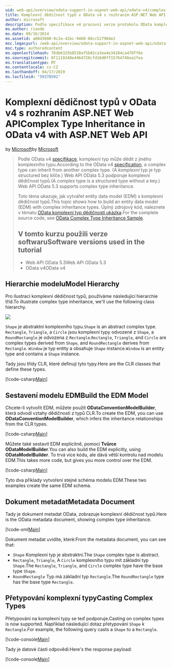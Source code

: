```yaml
---
uid: web-api/overview/odata-support-in-aspnet-web-api/odata-v4/complex-type-inheritance-in-odata-v4
title: Komplexní dědičnost typů v OData v4 s rozhraním ASP.NET Web API | Dokumentace Microsoftu
author: microsoft
description: Podle specifikace v4 pracovní verze protokolu OData komplexní typ může dědit z jiného komplexního typu. (Komplexní typ je strukturovaného typu bez klíče.) Webové rozhraní API...
ms.author: riande
ms.date: 09/16/2014
ms.assetid: a00d3600-9c2a-41bc-9460-06cc527904e2
msc.legacyurl: /web-api/overview/odata-support-in-aspnet-web-api/odata-v4/complex-type-inheritance-in-odata-v4
msc.type: authoredcontent
ms.openlocfilehash: 76db6325b8528af5b82ca3ea4e34284ca470ff6e
ms.sourcegitcommit: 0f1119340e4464720cfd16d0ff15764746ea1fea
ms.translationtype: MT
ms.contentlocale: cs-CZ
ms.lasthandoff: 04/17/2019
ms.locfileid: "59378591"
---
```

# <a name="complex-type-inheritance-in-odata-v4-with-aspnet-web-api"></a><span data-ttu-id="ef4ce-104">Komplexní dědičnost typů v OData v4 s rozhraním ASP.NET Web API</span><span class="sxs-lookup"><span data-stu-id="ef4ce-104">Complex Type Inheritance in OData v4 with ASP.NET Web API</span></span>

<span data-ttu-id="ef4ce-105">by [Microsoft](https://github.com/microsoft)</span><span class="sxs-lookup"><span data-stu-id="ef4ce-105">by [Microsoft](https://github.com/microsoft)</span></span>

> <span data-ttu-id="ef4ce-106">Podle OData v4 [specifikace](http://www.odata.org/documentation/odata-version-4-0/), komplexní typ může dědit z jiného komplexního typu.</span><span class="sxs-lookup"><span data-stu-id="ef4ce-106">According to the OData v4 [specification](http://www.odata.org/documentation/odata-version-4-0/), a complex type can inherit from another complex type.</span></span> <span data-ttu-id="ef4ce-107">(A *komplexní* typ je typ structured bez klíče.) Web API OData 5.3 podporuje komplexní dědičnost typů.</span><span class="sxs-lookup"><span data-stu-id="ef4ce-107">(A *complex* type is a structured type without a key.) Web API OData 5.3 supports complex type inheritance.</span></span>
> 
> <span data-ttu-id="ef4ce-108">Toto téma ukazuje, jak vytvářet entity data model (EDM) s komplexní dědičnost typů.</span><span class="sxs-lookup"><span data-stu-id="ef4ce-108">This topic shows how to build an entity data model (EDM) with complex inheritance types.</span></span> <span data-ttu-id="ef4ce-109">Úplný zdrojový kód, naleznete v tématu [OData komplexní typ dědičnosti ukázka](http://aspnet.codeplex.com/sourcecontrol/latest#Samples/WebApi/OData/v4/ODataComplexTypeInheritanceSample/ReadMe.txt).</span><span class="sxs-lookup"><span data-stu-id="ef4ce-109">For the complete source code, see [OData Complex Type Inheritance Sample](http://aspnet.codeplex.com/sourcecontrol/latest#Samples/WebApi/OData/v4/ODataComplexTypeInheritanceSample/ReadMe.txt).</span></span>
> 
> ## <a name="software-versions-used-in-the-tutorial"></a><span data-ttu-id="ef4ce-110">V tomto kurzu použili verze softwaru</span><span class="sxs-lookup"><span data-stu-id="ef4ce-110">Software versions used in the tutorial</span></span>
> 
> 
> - <span data-ttu-id="ef4ce-111">Web API OData 5.3</span><span class="sxs-lookup"><span data-stu-id="ef4ce-111">Web API OData 5.3</span></span>
> - <span data-ttu-id="ef4ce-112">OData v4</span><span class="sxs-lookup"><span data-stu-id="ef4ce-112">OData v4</span></span>


## <a name="model-hierarchy"></a><span data-ttu-id="ef4ce-113">Hierarchie modelu</span><span class="sxs-lookup"><span data-stu-id="ef4ce-113">Model Hierarchy</span></span>

<span data-ttu-id="ef4ce-114">Pro ilustraci komplexní dědičnost typů, používáme následující hierarchie tříd.</span><span class="sxs-lookup"><span data-stu-id="ef4ce-114">To illustrate complex type inheritance, we'll use the following class hierarchy.</span></span>

![](complex-type-inheritance-in-odata-v4/_static/image1.png)

<span data-ttu-id="ef4ce-115">`Shape` je abstraktní komplexního typu.</span><span class="sxs-lookup"><span data-stu-id="ef4ce-115">`Shape` is an abstract complex type.</span></span> <span data-ttu-id="ef4ce-116">`Rectangle`, `Triangle`, a `Circle` jsou komplexní typy odvozené z `Shape`, a `RoundRectangle` je odvozena z `Rectangle`.</span><span class="sxs-lookup"><span data-stu-id="ef4ce-116">`Rectangle`, `Triangle`, and `Circle` are complex types derived from `Shape`, and `RoundRectangle` derives from `Rectangle`.</span></span> <span data-ttu-id="ef4ce-117">`Window` je typ entity a obsahuje `Shape` instance.</span><span class="sxs-lookup"><span data-stu-id="ef4ce-117">`Window` is an entity type and contains a `Shape` instance.</span></span>

<span data-ttu-id="ef4ce-118">Tady jsou třídy CLR, které definují tyto typy.</span><span class="sxs-lookup"><span data-stu-id="ef4ce-118">Here are the CLR classes that define these types.</span></span>

[!code-csharp[Main](complex-type-inheritance-in-odata-v4/samples/sample1.cs)]

## <a name="build-the-edm-model"></a><span data-ttu-id="ef4ce-119">Sestavení modelu EDM</span><span class="sxs-lookup"><span data-stu-id="ef4ce-119">Build the EDM Model</span></span>

<span data-ttu-id="ef4ce-120">Chcete-li vytvořit EDM, můžete použít **ODataConventionModelBuilder**, která odvodí vztahy dědičnosti z typů CLR.</span><span class="sxs-lookup"><span data-stu-id="ef4ce-120">To create the EDM, you can use **ODataConventionModelBuilder**, which infers the inheritance relationships from the CLR types.</span></span>

[!code-csharp[Main](complex-type-inheritance-in-odata-v4/samples/sample2.cs)]

<span data-ttu-id="ef4ce-121">Můžete také sestavit EDM explicitně, pomocí **Tvůrce ODataModelBuilder**.</span><span class="sxs-lookup"><span data-stu-id="ef4ce-121">You can also build the EDM explicitly, using **ODataModelBuilder**.</span></span> <span data-ttu-id="ef4ce-122">To trvá více kódu, ale dává větší kontrolu nad modelu EDM.</span><span class="sxs-lookup"><span data-stu-id="ef4ce-122">This takes more code, but gives you more control over the EDM.</span></span>

[!code-csharp[Main](complex-type-inheritance-in-odata-v4/samples/sample3.cs)]

<span data-ttu-id="ef4ce-123">Tyto dva příklady vytvoření stejné schéma modelu EDM.</span><span class="sxs-lookup"><span data-stu-id="ef4ce-123">These two examples create the same EDM schema.</span></span>

## <a name="metadata-document"></a><span data-ttu-id="ef4ce-124">Dokument metadat</span><span class="sxs-lookup"><span data-stu-id="ef4ce-124">Metadata Document</span></span>

<span data-ttu-id="ef4ce-125">Tady je dokument metadat OData, zobrazuje komplexní dědičnost typů.</span><span class="sxs-lookup"><span data-stu-id="ef4ce-125">Here is the OData metadata document, showing complex type inheritance.</span></span>

[!code-xml[Main](complex-type-inheritance-in-odata-v4/samples/sample4.xml?highlight=13,17,25,30)]

<span data-ttu-id="ef4ce-126">Dokument metadat uvidíte, které:</span><span class="sxs-lookup"><span data-stu-id="ef4ce-126">From the metadata document, you can see that:</span></span>

- <span data-ttu-id="ef4ce-127">`Shape` Komplexní typ je abstraktní.</span><span class="sxs-lookup"><span data-stu-id="ef4ce-127">The `Shape` complex type is abstract.</span></span>
- <span data-ttu-id="ef4ce-128">`Rectangle`, `Triangle`, A `Circle` komplexního typu mít základní typ `Shape`.</span><span class="sxs-lookup"><span data-stu-id="ef4ce-128">The `Rectangle`, `Triangle`, and `Circle` complex type have the base type `Shape`.</span></span>
- <span data-ttu-id="ef4ce-129">`RoundRectangle` Typ má základní typ `Rectangle`.</span><span class="sxs-lookup"><span data-stu-id="ef4ce-129">The `RoundRectangle` type has the base type `Rectangle`.</span></span>

## <a name="casting-complex-types"></a><span data-ttu-id="ef4ce-130">Přetypování komplexní typy</span><span class="sxs-lookup"><span data-stu-id="ef4ce-130">Casting Complex Types</span></span>

<span data-ttu-id="ef4ce-131">Přetypování na komplexní typy se teď podporuje.</span><span class="sxs-lookup"><span data-stu-id="ef4ce-131">Casting on complex types is now supported.</span></span> <span data-ttu-id="ef4ce-132">Například následující dotaz přetypování `Shape` k `Rectangle`.</span><span class="sxs-lookup"><span data-stu-id="ef4ce-132">For example, the following query casts a `Shape` to a `Rectangle`.</span></span>

[!code-console[Main](complex-type-inheritance-in-odata-v4/samples/sample5.cmd)]

<span data-ttu-id="ef4ce-133">Tady je datové části odpovědi:</span><span class="sxs-lookup"><span data-stu-id="ef4ce-133">Here's the response payload:</span></span>

[!code-console[Main](complex-type-inheritance-in-odata-v4/samples/sample6.cmd)]
